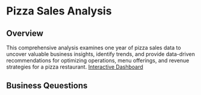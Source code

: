  # Pizza Sales Analysis
## Overview 
This comprehensive analysis examines one year of pizza sales data to uncover valuable business insights, identify trends, and provide data-driven recommendations for optimizing operations, menu offerings, and revenue strategies for a pizza restaurant.
[Interactive Dashboard](link)
## Business Qeuestions 
